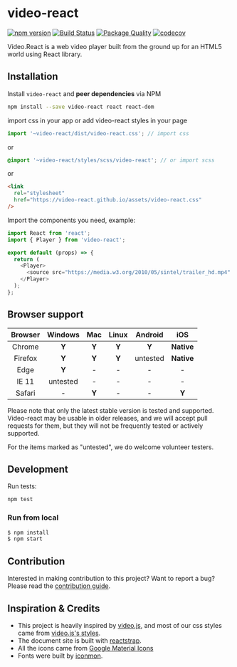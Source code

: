 # video-react

[![npm version](https://badge.fury.io/js/video-react.svg)](https://badge.fury.io/js/video-react) [![Build Status](https://travis-ci.org/video-react/video-react.svg?branch=master)](https://travis-ci.org/video-react/video-react) [![Package Quality](http://npm.packagequality.com/shield/video-react.svg)](http://packagequality.com/#?package=video-react)
[![codecov](https://codecov.io/gh/video-react/video-react/branch/master/graph/badge.svg)](https://codecov.io/gh/video-react/video-react)

Video.React is a web video player built from the ground up for an HTML5 world using React library.

## Installation

Install `video-react` and **peer dependencies** via NPM

```sh
npm install --save video-react react react-dom
```

import css in your app or add video-react styles in your page

```jsx
import '~video-react/dist/video-react.css'; // import css
```

or

```scss
@import '~video-react/styles/scss/video-react'; // or import scss
```

or

```html
<link
  rel="stylesheet"
  href="https://video-react.github.io/assets/video-react.css"
/>
```

Import the components you need, example:

```js
import React from 'react';
import { Player } from 'video-react';

export default (props) => {
  return (
    <Player>
      <source src="https://media.w3.org/2010/05/sintel/trailer_hd.mp4" />
    </Player>
  );
};
```

## Browser support

| Browser | Windows  |  Mac  | Linux | Android  |    iOS     |
| :-----: | :------: | :---: | :---: | :------: | :--------: |
| Chrome  |  **Y**   | **Y** | **Y** |  **Y**   | **Native** |
| Firefox |  **Y**   | **Y** | **Y** | untested | **Native** |
|  Edge   |  **Y**   |   -   |   -   |    -     |     -      |
|  IE 11  | untested |   -   |   -   |    -     |     -      |
| Safari  |    -     | **Y** |   -   |    -     |   **Y**    |

Please note that only the latest stable version is tested and supported. Video-react may be usable in older releases, and we will accept pull requests for them, but they will not be frequently tested or actively supported.

For the items marked as "untested", we do welcome volunteer testers.

## Development

Run tests:

```sh
npm test
```

### Run from local

```bash
$ npm install
$ npm start
```

## Contribution

Interested in making contribution to this project? Want to report a bug? Please read the [contribution guide](./CONTRIBUTION.md).

## Inspiration & Credits

- This project is heavily inspired by [video.js](http://www.videojs.com), and most of our css styles came from [video.js's styles](https://github.com/videojs/video.js/tree/master/src/css).
- The document site is built with [reactstrap](https://github.com/reactstrap/reactstrap).
- All the icons came from [Google Material Icons](https://material.io/icons/)
- Fonts were built by [iconmon](https://icomoon.io/).
